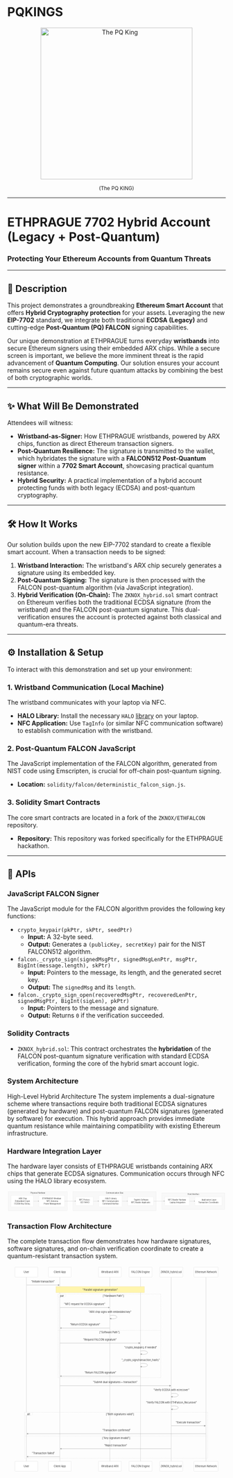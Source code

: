 # PQKINGS

<p align="center">
  <img src="https://github.com/user-attachments/assets/9604a015-7487-4bd8-bee2-5ac7fa395432" alt="The PQ King" width="350"/>
</p>
<p align="center">
  <small>(The PQ KING)</small>
</p>



-----

# ETHPRAGUE 7702 Hybrid Account (Legacy + Post-Quantum)

### Protecting Your Ethereum Accounts from Quantum Threats

-----

## 🚀 Description

This project demonstrates a groundbreaking **Ethereum Smart Account** that offers **Hybrid Cryptography protection** for your assets. Leveraging the new **EIP-7702** standard, we integrate both traditional **ECDSA (Legacy)** and cutting-edge **Post-Quantum (PQ) FALCON** signing capabilities.

Our unique demonstration at ETHPRAGUE turns everyday **wristbands** into secure Ethereum signers using their embedded ARX chips. While a secure screen is important, we believe the more imminent threat is the rapid advancement of **Quantum Computing**. Our solution ensures your account remains secure even against future quantum attacks by combining the best of both cryptographic worlds.

-----

## ✨ What Will Be Demonstrated

Attendees will witness:

  * **Wristband-as-Signer:** How ETHPRAGUE wristbands, powered by ARX chips, function as direct Ethereum transaction signers.
  * **Post-Quantum Resilience:** The signature is transmitted to the wallet, which hybridates the signature with a **FALCON512 Post-Quantum signer** within a **7702 Smart Account**, showcasing practical quantum resistance.
  * **Hybrid Security:** A practical implementation of a hybrid account protecting funds with both legacy (ECDSA) and post-quantum cryptography.

-----

## 🛠️ How It Works

Our solution builds upon the new EIP-7702 standard to create a flexible smart account. When a transaction needs to be signed:

1.  **Wristband Interaction:** The wristband's ARX chip securely generates a signature using its embedded key.
2.  **Post-Quantum Signing:** The signature is then processed with the FALCON post-quantum algorithm (via JavaScript integration).
3.  **Hybrid Verification (On-Chain):** The `ZKNOX_hybrid.sol` smart contract on Ethereum verifies both the traditional ECDSA signature (from the wristband) and the FALCON post-quantum signature. This dual-verification ensures the account is protected against both classical and quantum-era threats.

-----

## ⚙️ Installation & Setup

To interact with this demonstration and set up your environment:

### **1. Wristband Communication (Local Machine)**

The wristband communicates with your laptop via NFC.

  * **HALO Library:** Install the necessary `HALO` [library](https://github.com/arx-research/libhalo) on your laptop.
  * **NFC Application:** Use `TagInfo` (or similar NFC communication software) to establish communication with the wristband.

### **2. Post-Quantum FALCON JavaScript**

The JavaScript implementation of the FALCON algorithm, generated from NIST code using Emscripten, is crucial for off-chain post-quantum signing.

  * **Location:**  `solidity/falcon/deterministic_falcon_sign.js`.

### **3. Solidity Smart Contracts**

The core smart contracts are located in a fork of the `ZKNOX/ETHFALCON` repository.

  * **Repository:** This repository was forked specifically for the ETHPRAGUE hackathon.
 

-----

## 📖 APIs

### **JavaScript FALCON Signer**

The JavaScript module for the FALCON algorithm provides the following key functions:

  * `crypto_keypair(pkPtr, skPtr, seedPtr)`
      * **Input:** A 32-byte seed.
      * **Output:** Generates a `(publicKey, secretKey)` pair for the NIST FALCON512 algorithm.
  * `falcon._crypto_sign(signedMsgPtr, signedMsgLenPtr, msgPtr, BigInt(message.length), skPtr)`
      * **Input:** Pointers to the message, its length, and the generated secret key.
      * **Output:** The `signedMsg` and its `length`.
  * `falcon._crypto_sign_open(recoveredMsgPtr, recoveredLenPtr, signedMsgPtr, BigInt(sigLen), pkPtr)`
      * **Input:** Pointers to the message and signature.
      * **Output:** Returns `0` if the verification succeeded.

### **Solidity Contracts**

  * `ZKNOX_hybrid.sol`: This contract orchestrates the **hybridation** of the FALCON post-quantum signature verification with standard ECDSA verification, forming the core of the hybrid smart account logic.


### **System Architecture**

High-Level Hybrid Architecture
The system implements a dual-signature scheme where transactions require both traditional ECDSA signatures (generated by hardware) and post-quantum FALCON signatures (generated by software) for execution. This hybrid approach provides immediate quantum resistance while maintaining compatibility with existing Ethereum infrastructure.

### **Hardware Integration Layer**
The hardware layer consists of ETHPRAGUE wristbands containing ARX chips that generate ECDSA signatures. Communication occurs through NFC using the HALO library ecosystem.

<svg aria-roledescription="flowchart-v2" role="graphics-document document" viewBox="0 0 1941.7578125 188" style="max-width: 1941.7578125px;" class="flowchart" xmlns:xlink="http://www.w3.org/1999/xlink" xmlns="http://www.w3.org/2000/svg" width="100%" id="mermaid-r7q1ssgsa4"><style>#mermaid-r7q1ssgsa4{font-family:ui-sans-serif,-apple-system,system-ui,Segoe UI,Helvetica;font-size:16px;fill:#333;}@keyframes edge-animation-frame{from{stroke-dashoffset:0;}}@keyframes dash{to{stroke-dashoffset:0;}}#mermaid-r7q1ssgsa4 .edge-animation-slow{stroke-dasharray:9,5!important;stroke-dashoffset:900;animation:dash 50s linear infinite;stroke-linecap:round;}#mermaid-r7q1ssgsa4 .edge-animation-fast{stroke-dasharray:9,5!important;stroke-dashoffset:900;animation:dash 20s linear infinite;stroke-linecap:round;}#mermaid-r7q1ssgsa4 .error-icon{fill:#dddddd;}#mermaid-r7q1ssgsa4 .error-text{fill:#222222;stroke:#222222;}#mermaid-r7q1ssgsa4 .edge-thickness-normal{stroke-width:1px;}#mermaid-r7q1ssgsa4 .edge-thickness-thick{stroke-width:3.5px;}#mermaid-r7q1ssgsa4 .edge-pattern-solid{stroke-dasharray:0;}#mermaid-r7q1ssgsa4 .edge-thickness-invisible{stroke-width:0;fill:none;}#mermaid-r7q1ssgsa4 .edge-pattern-dashed{stroke-dasharray:3;}#mermaid-r7q1ssgsa4 .edge-pattern-dotted{stroke-dasharray:2;}#mermaid-r7q1ssgsa4 .marker{fill:#999;stroke:#999;}#mermaid-r7q1ssgsa4 .marker.cross{stroke:#999;}#mermaid-r7q1ssgsa4 svg{font-family:ui-sans-serif,-apple-system,system-ui,Segoe UI,Helvetica;font-size:16px;}#mermaid-r7q1ssgsa4 p{margin:0;}#mermaid-r7q1ssgsa4 .label{font-family:ui-sans-serif,-apple-system,system-ui,Segoe UI,Helvetica;color:#333;}#mermaid-r7q1ssgsa4 .cluster-label text{fill:#444;}#mermaid-r7q1ssgsa4 .cluster-label span{color:#444;}#mermaid-r7q1ssgsa4 .cluster-label span p{background-color:transparent;}#mermaid-r7q1ssgsa4 .label text,#mermaid-r7q1ssgsa4 span{fill:#333;color:#333;}#mermaid-r7q1ssgsa4 .node rect,#mermaid-r7q1ssgsa4 .node circle,#mermaid-r7q1ssgsa4 .node ellipse,#mermaid-r7q1ssgsa4 .node polygon,#mermaid-r7q1ssgsa4 .node path{fill:#ffffff;stroke:#dddddd;stroke-width:1px;}#mermaid-r7q1ssgsa4 .rough-node .label text,#mermaid-r7q1ssgsa4 .node .label text,#mermaid-r7q1ssgsa4 .image-shape .label,#mermaid-r7q1ssgsa4 .icon-shape .label{text-anchor:middle;}#mermaid-r7q1ssgsa4 .node .katex path{fill:#000;stroke:#000;stroke-width:1px;}#mermaid-r7q1ssgsa4 .rough-node .label,#mermaid-r7q1ssgsa4 .node .label,#mermaid-r7q1ssgsa4 .image-shape .label,#mermaid-r7q1ssgsa4 .icon-shape .label{text-align:center;}#mermaid-r7q1ssgsa4 .node.clickable{cursor:pointer;}#mermaid-r7q1ssgsa4 .root .anchor path{fill:#999!important;stroke-width:0;stroke:#999;}#mermaid-r7q1ssgsa4 .arrowheadPath{fill:#0b0b0b;}#mermaid-r7q1ssgsa4 .edgePath .path{stroke:#999;stroke-width:2.0px;}#mermaid-r7q1ssgsa4 .flowchart-link{stroke:#999;fill:none;}#mermaid-r7q1ssgsa4 .edgeLabel{background-color:#ffffff;text-align:center;}#mermaid-r7q1ssgsa4 .edgeLabel p{background-color:#ffffff;}#mermaid-r7q1ssgsa4 .edgeLabel rect{opacity:0.5;background-color:#ffffff;fill:#ffffff;}#mermaid-r7q1ssgsa4 .labelBkg{background-color:rgba(255, 255, 255, 0.5);}#mermaid-r7q1ssgsa4 .cluster rect{fill:#f8f8f8;stroke:#dddddd;stroke-width:1px;}#mermaid-r7q1ssgsa4 .cluster text{fill:#444;}#mermaid-r7q1ssgsa4 .cluster span{color:#444;}#mermaid-r7q1ssgsa4 div.mermaidTooltip{position:absolute;text-align:center;max-width:200px;padding:2px;font-family:ui-sans-serif,-apple-system,system-ui,Segoe UI,Helvetica;font-size:12px;background:#dddddd;border:1px solid hsl(0, 0%, 76.6666666667%);border-radius:2px;pointer-events:none;z-index:100;}#mermaid-r7q1ssgsa4 .flowchartTitleText{text-anchor:middle;font-size:18px;fill:#333;}#mermaid-r7q1ssgsa4 rect.text{fill:none;stroke-width:0;}#mermaid-r7q1ssgsa4 .icon-shape,#mermaid-r7q1ssgsa4 .image-shape{background-color:#ffffff;text-align:center;}#mermaid-r7q1ssgsa4 .icon-shape p,#mermaid-r7q1ssgsa4 .image-shape p{background-color:#ffffff;padding:2px;}#mermaid-r7q1ssgsa4 .icon-shape rect,#mermaid-r7q1ssgsa4 .image-shape rect{opacity:0.5;background-color:#ffffff;fill:#ffffff;}#mermaid-r7q1ssgsa4 :root{--mermaid-font-family:"trebuchet ms",verdana,arial,sans-serif;}</style><g><marker orient="auto" markerHeight="8" markerWidth="8" markerUnits="userSpaceOnUse" refY="5" refX="5" viewBox="0 0 10 10" class="marker flowchart-v2" id="mermaid-r7q1ssgsa4_flowchart-v2-pointEnd"><path style="stroke-width: 1; stroke-dasharray: 1, 0;" class="arrowMarkerPath" d="M 0 0 L 10 5 L 0 10 z"></path></marker><marker orient="auto" markerHeight="8" markerWidth="8" markerUnits="userSpaceOnUse" refY="5" refX="4.5" viewBox="0 0 10 10" class="marker flowchart-v2" id="mermaid-r7q1ssgsa4_flowchart-v2-pointStart"><path style="stroke-width: 1; stroke-dasharray: 1, 0;" class="arrowMarkerPath" d="M 0 5 L 10 10 L 10 0 z"></path></marker><marker orient="auto" markerHeight="11" markerWidth="11" markerUnits="userSpaceOnUse" refY="5" refX="11" viewBox="0 0 10 10" class="marker flowchart-v2" id="mermaid-r7q1ssgsa4_flowchart-v2-circleEnd"><circle style="stroke-width: 1; stroke-dasharray: 1, 0;" class="arrowMarkerPath" r="5" cy="5" cx="5"></circle></marker><marker orient="auto" markerHeight="11" markerWidth="11" markerUnits="userSpaceOnUse" refY="5" refX="-1" viewBox="0 0 10 10" class="marker flowchart-v2" id="mermaid-r7q1ssgsa4_flowchart-v2-circleStart"><circle style="stroke-width: 1; stroke-dasharray: 1, 0;" class="arrowMarkerPath" r="5" cy="5" cx="5"></circle></marker><marker orient="auto" markerHeight="11" markerWidth="11" markerUnits="userSpaceOnUse" refY="5.2" refX="12" viewBox="0 0 11 11" class="marker cross flowchart-v2" id="mermaid-r7q1ssgsa4_flowchart-v2-crossEnd"><path style="stroke-width: 2; stroke-dasharray: 1, 0;" class="arrowMarkerPath" d="M 1,1 l 9,9 M 10,1 l -9,9"></path></marker><marker orient="auto" markerHeight="11" markerWidth="11" markerUnits="userSpaceOnUse" refY="5.2" refX="-1" viewBox="0 0 11 11" class="marker cross flowchart-v2" id="mermaid-r7q1ssgsa4_flowchart-v2-crossStart"><path style="stroke-width: 2; stroke-dasharray: 1, 0;" class="arrowMarkerPath" d="M 1,1 l 9,9 M 10,1 l -9,9"></path></marker><g class="root"><g class="clusters"><g data-look="classic" id="subGraph2" class="cluster"><rect height="148" width="559.046875" y="20" x="1374.7109375" style=""></rect><g transform="translate(1603.07421875, 20)" class="cluster-label"><foreignObject height="24" width="102.3203125"><div style="display: table-cell; white-space: nowrap; line-height: 1.5; max-width: 200px; text-align: center;" xmlns="http://www.w3.org/1999/xhtml"><span class="nodeLabel"><p>Host Interface</p></span></div></foreignObject></g></g><g data-look="classic" id="subGraph1" class="cluster"><rect height="172" width="741.0546875" y="8" x="583.65625" style=""></rect><g transform="translate(876.55078125, 8)" class="cluster-label"><foreignObject height="24" width="155.265625"><div style="display: table-cell; white-space: nowrap; line-height: 1.5; max-width: 200px; text-align: center;" xmlns="http://www.w3.org/1999/xhtml"><span class="nodeLabel"><p>Communication Stack</p></span></div></foreignObject></g></g><g data-look="classic" id="subGraph0" class="cluster"><rect height="172" width="525.65625" y="8" x="8" style=""></rect><g transform="translate(205.40234375, 8)" class="cluster-label"><foreignObject height="24" width="130.8515625"><div style="display: table-cell; white-space: nowrap; line-height: 1.5; max-width: 200px; text-align: center;" xmlns="http://www.w3.org/1999/xhtml"><span class="nodeLabel"><p>Physical Hardware</p></span></div></foreignObject></g></g></g><g class="edgePaths"><path marker-end="url(#mermaid-r7q1ssgsa4_flowchart-v2-pointEnd)" style="" class="edge-thickness-normal edge-pattern-solid edge-thickness-normal edge-pattern-solid flowchart-link" id="L_ARX_CHIP_WRISTBAND_0" d="M231.344,94L235.51,94C239.677,94,248.01,94,255.677,94C263.344,94,270.344,94,273.844,94L277.344,94"></path><path marker-end="url(#mermaid-r7q1ssgsa4_flowchart-v2-pointEnd)" style="" class="edge-thickness-normal edge-pattern-solid edge-thickness-normal edge-pattern-solid flowchart-link" id="L_WRISTBAND_NFC_PROTO_0" d="M508.656,94L512.823,94C516.99,94,525.323,94,533.656,94C541.99,94,550.323,94,558.656,94C566.99,94,575.323,94,582.99,94C590.656,94,597.656,94,601.156,94L604.656,94"></path><path marker-end="url(#mermaid-r7q1ssgsa4_flowchart-v2-pointEnd)" style="" class="edge-thickness-normal edge-pattern-solid edge-thickness-normal edge-pattern-solid flowchart-link" id="L_NFC_PROTO_HALO_LIB_0" d="M763.492,94L767.659,94C771.826,94,780.159,94,787.826,94C795.492,94,802.492,94,805.992,94L809.492,94"></path><path marker-end="url(#mermaid-r7q1ssgsa4_flowchart-v2-pointEnd)" style="" class="edge-thickness-normal edge-pattern-solid edge-thickness-normal edge-pattern-solid flowchart-link" id="L_HALO_LIB_TAGINFO_0" d="M1020.008,94L1024.174,94C1028.341,94,1036.674,94,1044.341,94C1052.008,94,1059.008,94,1062.508,94L1066.008,94"></path><path marker-end="url(#mermaid-r7q1ssgsa4_flowchart-v2-pointEnd)" style="" class="edge-thickness-normal edge-pattern-solid edge-thickness-normal edge-pattern-solid flowchart-link" id="L_TAGINFO_NFC_READER_0" d="M1299.711,94L1303.878,94C1308.044,94,1316.378,94,1324.711,94C1333.044,94,1341.378,94,1349.711,94C1358.044,94,1366.378,94,1374.044,94C1381.711,94,1388.711,94,1392.211,94L1395.711,94"></path><path marker-end="url(#mermaid-r7q1ssgsa4_flowchart-v2-pointEnd)" style="" class="edge-thickness-normal edge-pattern-solid edge-thickness-normal edge-pattern-solid flowchart-link" id="L_NFC_READER_APP_LAYER_0" d="M1618.211,94L1622.378,94C1626.544,94,1634.878,94,1642.544,94C1650.211,94,1657.211,94,1660.711,94L1664.211,94"></path></g><g class="edgeLabels"><g class="edgeLabel"><g transform="translate(0, 0)" class="label"><foreignObject height="0" width="0"><div style="display: table-cell; white-space: nowrap; line-height: 1.5; max-width: 200px; text-align: center;" class="labelBkg" xmlns="http://www.w3.org/1999/xhtml"><span class="edgeLabel"></span></div></foreignObject></g></g><g class="edgeLabel"><g transform="translate(0, 0)" class="label"><foreignObject height="0" width="0"><div style="display: table-cell; white-space: nowrap; line-height: 1.5; max-width: 200px; text-align: center;" class="labelBkg" xmlns="http://www.w3.org/1999/xhtml"><span class="edgeLabel"></span></div></foreignObject></g></g><g class="edgeLabel"><g transform="translate(0, 0)" class="label"><foreignObject height="0" width="0"><div style="display: table-cell; white-space: nowrap; line-height: 1.5; max-width: 200px; text-align: center;" class="labelBkg" xmlns="http://www.w3.org/1999/xhtml"><span class="edgeLabel"></span></div></foreignObject></g></g><g class="edgeLabel"><g transform="translate(0, 0)" class="label"><foreignObject height="0" width="0"><div style="display: table-cell; white-space: nowrap; line-height: 1.5; max-width: 200px; text-align: center;" class="labelBkg" xmlns="http://www.w3.org/1999/xhtml"><span class="edgeLabel"></span></div></foreignObject></g></g><g class="edgeLabel"><g transform="translate(0, 0)" class="label"><foreignObject height="0" width="0"><div style="display: table-cell; white-space: nowrap; line-height: 1.5; max-width: 200px; text-align: center;" class="labelBkg" xmlns="http://www.w3.org/1999/xhtml"><span class="edgeLabel"></span></div></foreignObject></g></g><g class="edgeLabel"><g transform="translate(0, 0)" class="label"><foreignObject height="0" width="0"><div style="display: table-cell; white-space: nowrap; line-height: 1.5; max-width: 200px; text-align: center;" class="labelBkg" xmlns="http://www.w3.org/1999/xhtml"><span class="edgeLabel"></span></div></foreignObject></g></g></g><g class="nodes"><g transform="translate(132.171875, 94)" id="flowchart-ARX_CHIP-0" class="node default"><rect height="102" width="198.34375" y="-51" x="-99.171875" style="" class="basic label-container"></rect><g transform="translate(-69.171875, -36)" style="" class="label"><rect></rect><foreignObject height="72" width="138.34375"><div style="display: table-cell; white-space: nowrap; line-height: 1.5; max-width: 200px; text-align: center;" xmlns="http://www.w3.org/1999/xhtml"><span class="nodeLabel"><p>ARX Chip<br>Embedded Crypto<br>ECDSA Key Storage</p></span></div></foreignObject></g></g><g transform="translate(395, 94)" id="flowchart-WRISTBAND-1" class="node default"><rect height="102" width="227.3125" y="-51" x="-113.65625" style="" class="basic label-container"></rect><g transform="translate(-83.65625, -36)" style="" class="label"><rect></rect><foreignObject height="72" width="167.3125"><div style="display: table-cell; white-space: nowrap; line-height: 1.5; max-width: 200px; text-align: center;" xmlns="http://www.w3.org/1999/xhtml"><span class="nodeLabel"><p>ETHPRAGUE Wristband<br>NFC Antenna<br>Power Management</p></span></div></foreignObject></g></g><g transform="translate(686.07421875, 94)" id="flowchart-NFC_PROTO-2" class="node default"><rect height="78" width="154.8359375" y="-39" x="-77.41796875" style="" class="basic label-container"></rect><g transform="translate(-47.41796875, -24)" style="" class="label"><rect></rect><foreignObject height="48" width="94.8359375"><div style="display: table-cell; white-space: nowrap; line-height: 1.5; max-width: 200px; text-align: center;" xmlns="http://www.w3.org/1999/xhtml"><span class="nodeLabel"><p>NFC Protocol<br>ISO 14443</p></span></div></foreignObject></g></g><g transform="translate(916.75, 94)" id="flowchart-HALO_LIB-3" class="node default"><rect height="102" width="206.515625" y="-51" x="-103.2578125" style="" class="basic label-container"></rect><g transform="translate(-73.2578125, -36)" style="" class="label"><rect></rect><foreignObject height="72" width="146.515625"><div style="display: table-cell; white-space: nowrap; line-height: 1.5; max-width: 200px; text-align: center;" xmlns="http://www.w3.org/1999/xhtml"><span class="nodeLabel"><p>HALO Library<br>NFC Communication<br>Command Interface</p></span></div></foreignObject></g></g><g transform="translate(1184.859375, 94)" id="flowchart-TAGINFO-4" class="node default"><rect height="78" width="229.703125" y="-39" x="-114.8515625" style="" class="basic label-container"></rect><g transform="translate(-84.8515625, -24)" style="" class="label"><rect></rect><foreignObject height="48" width="169.703125"><div style="display: table-cell; white-space: nowrap; line-height: 1.5; max-width: 200px; text-align: center;" xmlns="http://www.w3.org/1999/xhtml"><span class="nodeLabel"><p>TagInfo Software<br>NFC Reader Application</p></span></div></foreignObject></g></g><g transform="translate(1508.9609375, 94)" id="flowchart-NFC_READER-5" class="node default"><rect height="78" width="218.5" y="-39" x="-109.25" style="" class="basic label-container"></rect><g transform="translate(-79.25, -24)" style="" class="label"><rect></rect><foreignObject height="48" width="158.5"><div style="display: table-cell; white-space: nowrap; line-height: 1.5; max-width: 200px; text-align: center;" xmlns="http://www.w3.org/1999/xhtml"><span class="nodeLabel"><p>NFC Reader Hardware<br>Laptop Integration</p></span></div></foreignObject></g></g><g transform="translate(1788.484375, 94)" id="flowchart-APP_LAYER-6" class="node default"><rect height="78" width="240.546875" y="-39" x="-120.2734375" style="" class="basic label-container"></rect><g transform="translate(-90.2734375, -24)" style="" class="label"><rect></rect><foreignObject height="48" width="180.546875"><div style="display: table-cell; white-space: nowrap; line-height: 1.5; max-width: 200px; text-align: center;" xmlns="http://www.w3.org/1999/xhtml"><span class="nodeLabel"><p>Application Layer<br>Transaction Coordination</p></span></div></foreignObject></g></g></g></g></g></svg>

### **Transaction Flow Architecture**
The complete transaction flow demonstrates how hardware signatures, software signatures, and on-chain verification coordinate to create a quantum-resistant transaction system.

<svg aria-roledescription="sequence" role="graphics-document document" viewBox="-50 -10 1426.5 1354" style="max-width: 1426.5px;" xmlns:xlink="http://www.w3.org/1999/xlink" xmlns="http://www.w3.org/2000/svg" width="100%" id="mermaid-j4be5cowc2l"><g><rect class="actor actor-bottom" ry="3" rx="3" name="ETH" height="65" width="158" stroke="#666" fill="#eaeaea" y="1268" x="1168.5"></rect><text style="text-anchor: middle; font-size: 16px; font-weight: 400;" class="actor actor-box" alignment-baseline="central" dominant-baseline="central" y="1300.5" x="1247.5"><tspan dy="0" x="1247.5">Ethereum Network</tspan></text></g><g><rect class="actor actor-bottom" ry="3" rx="3" name="CONTRACT" height="65" width="151" stroke="#666" fill="#eaeaea" y="1268" x="945"></rect><text style="text-anchor: middle; font-size: 16px; font-weight: 400;" class="actor actor-box" alignment-baseline="central" dominant-baseline="central" y="1300.5" x="1020.5"><tspan dy="0" x="1020.5">ZKNOX_hybrid.sol</tspan></text></g><g><rect class="actor actor-bottom" ry="3" rx="3" name="FALCON" height="65" width="150" stroke="#666" fill="#eaeaea" y="1268" x="745"></rect><text style="text-anchor: middle; font-size: 16px; font-weight: 400;" class="actor actor-box" alignment-baseline="central" dominant-baseline="central" y="1300.5" x="820"><tspan dy="0" x="820">FALCON Engine</tspan></text></g><g><rect class="actor actor-bottom" ry="3" rx="3" name="WB" height="65" width="150" stroke="#666" fill="#eaeaea" y="1268" x="545"></rect><text style="text-anchor: middle; font-size: 16px; font-weight: 400;" class="actor actor-box" alignment-baseline="central" dominant-baseline="central" y="1300.5" x="620"><tspan dy="0" x="620">Wristband ARX</tspan></text></g><g><rect class="actor actor-bottom" ry="3" rx="3" name="APP" height="65" width="150" stroke="#666" fill="#eaeaea" y="1268" x="218"></rect><text style="text-anchor: middle; font-size: 16px; font-weight: 400;" class="actor actor-box" alignment-baseline="central" dominant-baseline="central" y="1300.5" x="293"><tspan dy="0" x="293">Client App</tspan></text></g><g><rect class="actor actor-bottom" ry="3" rx="3" name="U" height="65" width="150" stroke="#666" fill="#eaeaea" y="1268" x="0"></rect><text style="text-anchor: middle; font-size: 16px; font-weight: 400;" class="actor actor-box" alignment-baseline="central" dominant-baseline="central" y="1300.5" x="75"><tspan dy="0" x="75">User</tspan></text></g><g><line name="ETH" stroke="#999" stroke-width="0.5px" class="actor-line 200" y2="1268" x2="1247.5" y1="65" x1="1247.5" id="actor11"></line><g id="root-11"><rect class="actor actor-top" ry="3" rx="3" name="ETH" height="65" width="158" stroke="#666" fill="#eaeaea" y="0" x="1168.5"></rect><text style="text-anchor: middle; font-size: 16px; font-weight: 400;" class="actor actor-box" alignment-baseline="central" dominant-baseline="central" y="32.5" x="1247.5"><tspan dy="0" x="1247.5">Ethereum Network</tspan></text></g></g><g><line name="CONTRACT" stroke="#999" stroke-width="0.5px" class="actor-line 200" y2="1268" x2="1020.5" y1="65" x1="1020.5" id="actor10"></line><g id="root-10"><rect class="actor actor-top" ry="3" rx="3" name="CONTRACT" height="65" width="151" stroke="#666" fill="#eaeaea" y="0" x="945"></rect><text style="text-anchor: middle; font-size: 16px; font-weight: 400;" class="actor actor-box" alignment-baseline="central" dominant-baseline="central" y="32.5" x="1020.5"><tspan dy="0" x="1020.5">ZKNOX_hybrid.sol</tspan></text></g></g><g><line name="FALCON" stroke="#999" stroke-width="0.5px" class="actor-line 200" y2="1268" x2="820" y1="65" x1="820" id="actor9"></line><g id="root-9"><rect class="actor actor-top" ry="3" rx="3" name="FALCON" height="65" width="150" stroke="#666" fill="#eaeaea" y="0" x="745"></rect><text style="text-anchor: middle; font-size: 16px; font-weight: 400;" class="actor actor-box" alignment-baseline="central" dominant-baseline="central" y="32.5" x="820"><tspan dy="0" x="820">FALCON Engine</tspan></text></g></g><g><line name="WB" stroke="#999" stroke-width="0.5px" class="actor-line 200" y2="1268" x2="620" y1="65" x1="620" id="actor8"></line><g id="root-8"><rect class="actor actor-top" ry="3" rx="3" name="WB" height="65" width="150" stroke="#666" fill="#eaeaea" y="0" x="545"></rect><text style="text-anchor: middle; font-size: 16px; font-weight: 400;" class="actor actor-box" alignment-baseline="central" dominant-baseline="central" y="32.5" x="620"><tspan dy="0" x="620">Wristband ARX</tspan></text></g></g><g><line name="APP" stroke="#999" stroke-width="0.5px" class="actor-line 200" y2="1268" x2="293" y1="65" x1="293" id="actor7"></line><g id="root-7"><rect class="actor actor-top" ry="3" rx="3" name="APP" height="65" width="150" stroke="#666" fill="#eaeaea" y="0" x="218"></rect><text style="text-anchor: middle; font-size: 16px; font-weight: 400;" class="actor actor-box" alignment-baseline="central" dominant-baseline="central" y="32.5" x="293"><tspan dy="0" x="293">Client App</tspan></text></g></g><g><line name="U" stroke="#999" stroke-width="0.5px" class="actor-line 200" y2="1268" x2="75" y1="65" x1="75" id="actor6"></line><g id="root-6"><rect class="actor actor-top" ry="3" rx="3" name="U" height="65" width="150" stroke="#666" fill="#eaeaea" y="0" x="0"></rect><text style="text-anchor: middle; font-size: 16px; font-weight: 400;" class="actor actor-box" alignment-baseline="central" dominant-baseline="central" y="32.5" x="75"><tspan dy="0" x="75">User</tspan></text></g></g><style>#mermaid-j4be5cowc2l{font-family:ui-sans-serif,-apple-system,system-ui,Segoe UI,Helvetica;font-size:16px;fill:#333;}@keyframes edge-animation-frame{from{stroke-dashoffset:0;}}@keyframes dash{to{stroke-dashoffset:0;}}#mermaid-j4be5cowc2l .edge-animation-slow{stroke-dasharray:9,5!important;stroke-dashoffset:900;animation:dash 50s linear infinite;stroke-linecap:round;}#mermaid-j4be5cowc2l .edge-animation-fast{stroke-dasharray:9,5!important;stroke-dashoffset:900;animation:dash 20s linear infinite;stroke-linecap:round;}#mermaid-j4be5cowc2l .error-icon{fill:#dddddd;}#mermaid-j4be5cowc2l .error-text{fill:#222222;stroke:#222222;}#mermaid-j4be5cowc2l .edge-thickness-normal{stroke-width:1px;}#mermaid-j4be5cowc2l .edge-thickness-thick{stroke-width:3.5px;}#mermaid-j4be5cowc2l .edge-pattern-solid{stroke-dasharray:0;}#mermaid-j4be5cowc2l .edge-thickness-invisible{stroke-width:0;fill:none;}#mermaid-j4be5cowc2l .edge-pattern-dashed{stroke-dasharray:3;}#mermaid-j4be5cowc2l .edge-pattern-dotted{stroke-dasharray:2;}#mermaid-j4be5cowc2l .marker{fill:#999;stroke:#999;}#mermaid-j4be5cowc2l .marker.cross{stroke:#999;}#mermaid-j4be5cowc2l svg{font-family:ui-sans-serif,-apple-system,system-ui,Segoe UI,Helvetica;font-size:16px;}#mermaid-j4be5cowc2l p{margin:0;}#mermaid-j4be5cowc2l .actor{stroke:#cccccc;fill:#ffffff;}#mermaid-j4be5cowc2l text.actor&gt;tspan{fill:#333;stroke:none;}#mermaid-j4be5cowc2l .actor-line{stroke:#cccccc;}#mermaid-j4be5cowc2l .messageLine0{stroke-width:1.5;stroke-dasharray:none;stroke:#999999;}#mermaid-j4be5cowc2l .messageLine1{stroke-width:1.5;stroke-dasharray:2,2;stroke:#999999;}#mermaid-j4be5cowc2l #arrowhead path{fill:#999999;stroke:#999999;}#mermaid-j4be5cowc2l .sequenceNumber{fill:#666666;}#mermaid-j4be5cowc2l #sequencenumber{fill:#999999;}#mermaid-j4be5cowc2l #crosshead path{fill:#999999;stroke:#999999;}#mermaid-j4be5cowc2l .messageText{fill:#333333;stroke:none;}#mermaid-j4be5cowc2l .labelBox{stroke:#dddddd;fill:#ffffff;}#mermaid-j4be5cowc2l .labelText,#mermaid-j4be5cowc2l .labelText&gt;tspan{fill:#333;stroke:none;}#mermaid-j4be5cowc2l .loopText,#mermaid-j4be5cowc2l .loopText&gt;tspan{fill:#333;stroke:none;}#mermaid-j4be5cowc2l .loopLine{stroke-width:2px;stroke-dasharray:2,2;stroke:#dddddd;fill:#dddddd;}#mermaid-j4be5cowc2l .note{stroke:#e6d280;fill:#fff5ad;}#mermaid-j4be5cowc2l .noteText,#mermaid-j4be5cowc2l .noteText&gt;tspan{fill:#333;stroke:none;}#mermaid-j4be5cowc2l .activation0{fill:hsl(-120, 0%, 91.7647058824%);stroke:hsl(-120, 0%, 81.7647058824%);}#mermaid-j4be5cowc2l .activation1{fill:hsl(-120, 0%, 91.7647058824%);stroke:hsl(-120, 0%, 81.7647058824%);}#mermaid-j4be5cowc2l .activation2{fill:hsl(-120, 0%, 91.7647058824%);stroke:hsl(-120, 0%, 81.7647058824%);}#mermaid-j4be5cowc2l .actorPopupMenu{position:absolute;}#mermaid-j4be5cowc2l .actorPopupMenuPanel{position:absolute;fill:#ffffff;box-shadow:0px 8px 16px 0px rgba(0,0,0,0.2);filter:drop-shadow(3px 5px 2px rgb(0 0 0 / 0.4));}#mermaid-j4be5cowc2l .actor-man line{stroke:#cccccc;fill:#ffffff;}#mermaid-j4be5cowc2l .actor-man circle,#mermaid-j4be5cowc2l line{stroke:#cccccc;fill:#ffffff;stroke-width:2px;}#mermaid-j4be5cowc2l :root{--mermaid-font-family:"trebuchet ms",verdana,arial,sans-serif;}</style><g></g><defs><symbol height="24" width="24" id="computer"><path d="M2 2v13h20v-13h-20zm18 11h-16v-9h16v9zm-10.228 6l.466-1h3.524l.467 1h-4.457zm14.228 3h-24l2-6h2.104l-1.33 4h18.45l-1.297-4h2.073l2 6zm-5-10h-14v-7h14v7z" transform="scale(.5)"></path></symbol></defs><defs><symbol clip-rule="evenodd" fill-rule="evenodd" id="database"><path d="M12.258.001l.256.004.255.005.253.008.251.01.249.012.247.015.246.016.242.019.241.02.239.023.236.024.233.027.231.028.229.031.225.032.223.034.22.036.217.038.214.04.211.041.208.043.205.045.201.046.198.048.194.05.191.051.187.053.183.054.18.056.175.057.172.059.168.06.163.061.16.063.155.064.15.066.074.033.073.033.071.034.07.034.069.035.068.035.067.035.066.035.064.036.064.036.062.036.06.036.06.037.058.037.058.037.055.038.055.038.053.038.052.038.051.039.05.039.048.039.047.039.045.04.044.04.043.04.041.04.04.041.039.041.037.041.036.041.034.041.033.042.032.042.03.042.029.042.027.042.026.043.024.043.023.043.021.043.02.043.018.044.017.043.015.044.013.044.012.044.011.045.009.044.007.045.006.045.004.045.002.045.001.045v17l-.001.045-.002.045-.004.045-.006.045-.007.045-.009.044-.011.045-.012.044-.013.044-.015.044-.017.043-.018.044-.02.043-.021.043-.023.043-.024.043-.026.043-.027.042-.029.042-.03.042-.032.042-.033.042-.034.041-.036.041-.037.041-.039.041-.04.041-.041.04-.043.04-.044.04-.045.04-.047.039-.048.039-.05.039-.051.039-.052.038-.053.038-.055.038-.055.038-.058.037-.058.037-.06.037-.06.036-.062.036-.064.036-.064.036-.066.035-.067.035-.068.035-.069.035-.07.034-.071.034-.073.033-.074.033-.15.066-.155.064-.16.063-.163.061-.168.06-.172.059-.175.057-.18.056-.183.054-.187.053-.191.051-.194.05-.198.048-.201.046-.205.045-.208.043-.211.041-.214.04-.217.038-.22.036-.223.034-.225.032-.229.031-.231.028-.233.027-.236.024-.239.023-.241.02-.242.019-.246.016-.247.015-.249.012-.251.01-.253.008-.255.005-.256.004-.258.001-.258-.001-.256-.004-.255-.005-.253-.008-.251-.01-.249-.012-.247-.015-.245-.016-.243-.019-.241-.02-.238-.023-.236-.024-.234-.027-.231-.028-.228-.031-.226-.032-.223-.034-.22-.036-.217-.038-.214-.04-.211-.041-.208-.043-.204-.045-.201-.046-.198-.048-.195-.05-.19-.051-.187-.053-.184-.054-.179-.056-.176-.057-.172-.059-.167-.06-.164-.061-.159-.063-.155-.064-.151-.066-.074-.033-.072-.033-.072-.034-.07-.034-.069-.035-.068-.035-.067-.035-.066-.035-.064-.036-.063-.036-.062-.036-.061-.036-.06-.037-.058-.037-.057-.037-.056-.038-.055-.038-.053-.038-.052-.038-.051-.039-.049-.039-.049-.039-.046-.039-.046-.04-.044-.04-.043-.04-.041-.04-.04-.041-.039-.041-.037-.041-.036-.041-.034-.041-.033-.042-.032-.042-.03-.042-.029-.042-.027-.042-.026-.043-.024-.043-.023-.043-.021-.043-.02-.043-.018-.044-.017-.043-.015-.044-.013-.044-.012-.044-.011-.045-.009-.044-.007-.045-.006-.045-.004-.045-.002-.045-.001-.045v-17l.001-.045.002-.045.004-.045.006-.045.007-.045.009-.044.011-.045.012-.044.013-.044.015-.044.017-.043.018-.044.02-.043.021-.043.023-.043.024-.043.026-.043.027-.042.029-.042.03-.042.032-.042.033-.042.034-.041.036-.041.037-.041.039-.041.04-.041.041-.04.043-.04.044-.04.046-.04.046-.039.049-.039.049-.039.051-.039.052-.038.053-.038.055-.038.056-.038.057-.037.058-.037.06-.037.061-.036.062-.036.063-.036.064-.036.066-.035.067-.035.068-.035.069-.035.07-.034.072-.034.072-.033.074-.033.151-.066.155-.064.159-.063.164-.061.167-.06.172-.059.176-.057.179-.056.184-.054.187-.053.19-.051.195-.05.198-.048.201-.046.204-.045.208-.043.211-.041.214-.04.217-.038.22-.036.223-.034.226-.032.228-.031.231-.028.234-.027.236-.024.238-.023.241-.02.243-.019.245-.016.247-.015.249-.012.251-.01.253-.008.255-.005.256-.004.258-.001.258.001zm-9.258 20.499v.01l.001.021.003.021.004.022.005.021.006.022.007.022.009.023.01.022.011.023.012.023.013.023.015.023.016.024.017.023.018.024.019.024.021.024.022.025.023.024.024.025.052.049.056.05.061.051.066.051.07.051.075.051.079.052.084.052.088.052.092.052.097.052.102.051.105.052.11.052.114.051.119.051.123.051.127.05.131.05.135.05.139.048.144.049.147.047.152.047.155.047.16.045.163.045.167.043.171.043.176.041.178.041.183.039.187.039.19.037.194.035.197.035.202.033.204.031.209.03.212.029.216.027.219.025.222.024.226.021.23.02.233.018.236.016.24.015.243.012.246.01.249.008.253.005.256.004.259.001.26-.001.257-.004.254-.005.25-.008.247-.011.244-.012.241-.014.237-.016.233-.018.231-.021.226-.021.224-.024.22-.026.216-.027.212-.028.21-.031.205-.031.202-.034.198-.034.194-.036.191-.037.187-.039.183-.04.179-.04.175-.042.172-.043.168-.044.163-.045.16-.046.155-.046.152-.047.148-.048.143-.049.139-.049.136-.05.131-.05.126-.05.123-.051.118-.052.114-.051.11-.052.106-.052.101-.052.096-.052.092-.052.088-.053.083-.051.079-.052.074-.052.07-.051.065-.051.06-.051.056-.05.051-.05.023-.024.023-.025.021-.024.02-.024.019-.024.018-.024.017-.024.015-.023.014-.024.013-.023.012-.023.01-.023.01-.022.008-.022.006-.022.006-.022.004-.022.004-.021.001-.021.001-.021v-4.127l-.077.055-.08.053-.083.054-.085.053-.087.052-.09.052-.093.051-.095.05-.097.05-.1.049-.102.049-.105.048-.106.047-.109.047-.111.046-.114.045-.115.045-.118.044-.12.043-.122.042-.124.042-.126.041-.128.04-.13.04-.132.038-.134.038-.135.037-.138.037-.139.035-.142.035-.143.034-.144.033-.147.032-.148.031-.15.03-.151.03-.153.029-.154.027-.156.027-.158.026-.159.025-.161.024-.162.023-.163.022-.165.021-.166.02-.167.019-.169.018-.169.017-.171.016-.173.015-.173.014-.175.013-.175.012-.177.011-.178.01-.179.008-.179.008-.181.006-.182.005-.182.004-.184.003-.184.002h-.37l-.184-.002-.184-.003-.182-.004-.182-.005-.181-.006-.179-.008-.179-.008-.178-.01-.176-.011-.176-.012-.175-.013-.173-.014-.172-.015-.171-.016-.17-.017-.169-.018-.167-.019-.166-.02-.165-.021-.163-.022-.162-.023-.161-.024-.159-.025-.157-.026-.156-.027-.155-.027-.153-.029-.151-.03-.15-.03-.148-.031-.146-.032-.145-.033-.143-.034-.141-.035-.14-.035-.137-.037-.136-.037-.134-.038-.132-.038-.13-.04-.128-.04-.126-.041-.124-.042-.122-.042-.12-.044-.117-.043-.116-.045-.113-.045-.112-.046-.109-.047-.106-.047-.105-.048-.102-.049-.1-.049-.097-.05-.095-.05-.093-.052-.09-.051-.087-.052-.085-.053-.083-.054-.08-.054-.077-.054v4.127zm0-5.654v.011l.001.021.003.021.004.021.005.022.006.022.007.022.009.022.01.022.011.023.012.023.013.023.015.024.016.023.017.024.018.024.019.024.021.024.022.024.023.025.024.024.052.05.056.05.061.05.066.051.07.051.075.052.079.051.084.052.088.052.092.052.097.052.102.052.105.052.11.051.114.051.119.052.123.05.127.051.131.05.135.049.139.049.144.048.147.048.152.047.155.046.16.045.163.045.167.044.171.042.176.042.178.04.183.04.187.038.19.037.194.036.197.034.202.033.204.032.209.03.212.028.216.027.219.025.222.024.226.022.23.02.233.018.236.016.24.014.243.012.246.01.249.008.253.006.256.003.259.001.26-.001.257-.003.254-.006.25-.008.247-.01.244-.012.241-.015.237-.016.233-.018.231-.02.226-.022.224-.024.22-.025.216-.027.212-.029.21-.03.205-.032.202-.033.198-.035.194-.036.191-.037.187-.039.183-.039.179-.041.175-.042.172-.043.168-.044.163-.045.16-.045.155-.047.152-.047.148-.048.143-.048.139-.05.136-.049.131-.05.126-.051.123-.051.118-.051.114-.052.11-.052.106-.052.101-.052.096-.052.092-.052.088-.052.083-.052.079-.052.074-.051.07-.052.065-.051.06-.05.056-.051.051-.049.023-.025.023-.024.021-.025.02-.024.019-.024.018-.024.017-.024.015-.023.014-.023.013-.024.012-.022.01-.023.01-.023.008-.022.006-.022.006-.022.004-.021.004-.022.001-.021.001-.021v-4.139l-.077.054-.08.054-.083.054-.085.052-.087.053-.09.051-.093.051-.095.051-.097.05-.1.049-.102.049-.105.048-.106.047-.109.047-.111.046-.114.045-.115.044-.118.044-.12.044-.122.042-.124.042-.126.041-.128.04-.13.039-.132.039-.134.038-.135.037-.138.036-.139.036-.142.035-.143.033-.144.033-.147.033-.148.031-.15.03-.151.03-.153.028-.154.028-.156.027-.158.026-.159.025-.161.024-.162.023-.163.022-.165.021-.166.02-.167.019-.169.018-.169.017-.171.016-.173.015-.173.014-.175.013-.175.012-.177.011-.178.009-.179.009-.179.007-.181.007-.182.005-.182.004-.184.003-.184.002h-.37l-.184-.002-.184-.003-.182-.004-.182-.005-.181-.007-.179-.007-.179-.009-.178-.009-.176-.011-.176-.012-.175-.013-.173-.014-.172-.015-.171-.016-.17-.017-.169-.018-.167-.019-.166-.02-.165-.021-.163-.022-.162-.023-.161-.024-.159-.025-.157-.026-.156-.027-.155-.028-.153-.028-.151-.03-.15-.03-.148-.031-.146-.033-.145-.033-.143-.033-.141-.035-.14-.036-.137-.036-.136-.037-.134-.038-.132-.039-.13-.039-.128-.04-.126-.041-.124-.042-.122-.043-.12-.043-.117-.044-.116-.044-.113-.046-.112-.046-.109-.046-.106-.047-.105-.048-.102-.049-.1-.049-.097-.05-.095-.051-.093-.051-.09-.051-.087-.053-.085-.052-.083-.054-.08-.054-.077-.054v4.139zm0-5.666v.011l.001.02.003.022.004.021.005.022.006.021.007.022.009.023.01.022.011.023.012.023.013.023.015.023.016.024.017.024.018.023.019.024.021.025.022.024.023.024.024.025.052.05.056.05.061.05.066.051.07.051.075.052.079.051.084.052.088.052.092.052.097.052.102.052.105.051.11.052.114.051.119.051.123.051.127.05.131.05.135.05.139.049.144.048.147.048.152.047.155.046.16.045.163.045.167.043.171.043.176.042.178.04.183.04.187.038.19.037.194.036.197.034.202.033.204.032.209.03.212.028.216.027.219.025.222.024.226.021.23.02.233.018.236.017.24.014.243.012.246.01.249.008.253.006.256.003.259.001.26-.001.257-.003.254-.006.25-.008.247-.01.244-.013.241-.014.237-.016.233-.018.231-.02.226-.022.224-.024.22-.025.216-.027.212-.029.21-.03.205-.032.202-.033.198-.035.194-.036.191-.037.187-.039.183-.039.179-.041.175-.042.172-.043.168-.044.163-.045.16-.045.155-.047.152-.047.148-.048.143-.049.139-.049.136-.049.131-.051.126-.05.123-.051.118-.052.114-.051.11-.052.106-.052.101-.052.096-.052.092-.052.088-.052.083-.052.079-.052.074-.052.07-.051.065-.051.06-.051.056-.05.051-.049.023-.025.023-.025.021-.024.02-.024.019-.024.018-.024.017-.024.015-.023.014-.024.013-.023.012-.023.01-.022.01-.023.008-.022.006-.022.006-.022.004-.022.004-.021.001-.021.001-.021v-4.153l-.077.054-.08.054-.083.053-.085.053-.087.053-.09.051-.093.051-.095.051-.097.05-.1.049-.102.048-.105.048-.106.048-.109.046-.111.046-.114.046-.115.044-.118.044-.12.043-.122.043-.124.042-.126.041-.128.04-.13.039-.132.039-.134.038-.135.037-.138.036-.139.036-.142.034-.143.034-.144.033-.147.032-.148.032-.15.03-.151.03-.153.028-.154.028-.156.027-.158.026-.159.024-.161.024-.162.023-.163.023-.165.021-.166.02-.167.019-.169.018-.169.017-.171.016-.173.015-.173.014-.175.013-.175.012-.177.01-.178.01-.179.009-.179.007-.181.006-.182.006-.182.004-.184.003-.184.001-.185.001-.185-.001-.184-.001-.184-.003-.182-.004-.182-.006-.181-.006-.179-.007-.179-.009-.178-.01-.176-.01-.176-.012-.175-.013-.173-.014-.172-.015-.171-.016-.17-.017-.169-.018-.167-.019-.166-.02-.165-.021-.163-.023-.162-.023-.161-.024-.159-.024-.157-.026-.156-.027-.155-.028-.153-.028-.151-.03-.15-.03-.148-.032-.146-.032-.145-.033-.143-.034-.141-.034-.14-.036-.137-.036-.136-.037-.134-.038-.132-.039-.13-.039-.128-.041-.126-.041-.124-.041-.122-.043-.12-.043-.117-.044-.116-.044-.113-.046-.112-.046-.109-.046-.106-.048-.105-.048-.102-.048-.1-.05-.097-.049-.095-.051-.093-.051-.09-.052-.087-.052-.085-.053-.083-.053-.08-.054-.077-.054v4.153zm8.74-8.179l-.257.004-.254.005-.25.008-.247.011-.244.012-.241.014-.237.016-.233.018-.231.021-.226.022-.224.023-.22.026-.216.027-.212.028-.21.031-.205.032-.202.033-.198.034-.194.036-.191.038-.187.038-.183.04-.179.041-.175.042-.172.043-.168.043-.163.045-.16.046-.155.046-.152.048-.148.048-.143.048-.139.049-.136.05-.131.05-.126.051-.123.051-.118.051-.114.052-.11.052-.106.052-.101.052-.096.052-.092.052-.088.052-.083.052-.079.052-.074.051-.07.052-.065.051-.06.05-.056.05-.051.05-.023.025-.023.024-.021.024-.02.025-.019.024-.018.024-.017.023-.015.024-.014.023-.013.023-.012.023-.01.023-.01.022-.008.022-.006.023-.006.021-.004.022-.004.021-.001.021-.001.021.001.021.001.021.004.021.004.022.006.021.006.023.008.022.01.022.01.023.012.023.013.023.014.023.015.024.017.023.018.024.019.024.02.025.021.024.023.024.023.025.051.05.056.05.06.05.065.051.07.052.074.051.079.052.083.052.088.052.092.052.096.052.101.052.106.052.11.052.114.052.118.051.123.051.126.051.131.05.136.05.139.049.143.048.148.048.152.048.155.046.16.046.163.045.168.043.172.043.175.042.179.041.183.04.187.038.191.038.194.036.198.034.202.033.205.032.21.031.212.028.216.027.22.026.224.023.226.022.231.021.233.018.237.016.241.014.244.012.247.011.25.008.254.005.257.004.26.001.26-.001.257-.004.254-.005.25-.008.247-.011.244-.012.241-.014.237-.016.233-.018.231-.021.226-.022.224-.023.22-.026.216-.027.212-.028.21-.031.205-.032.202-.033.198-.034.194-.036.191-.038.187-.038.183-.04.179-.041.175-.042.172-.043.168-.043.163-.045.16-.046.155-.046.152-.048.148-.048.143-.048.139-.049.136-.05.131-.05.126-.051.123-.051.118-.051.114-.052.11-.052.106-.052.101-.052.096-.052.092-.052.088-.052.083-.052.079-.052.074-.051.07-.052.065-.051.06-.05.056-.05.051-.05.023-.025.023-.024.021-.024.02-.025.019-.024.018-.024.017-.023.015-.024.014-.023.013-.023.012-.023.01-.023.01-.022.008-.022.006-.023.006-.021.004-.022.004-.021.001-.021.001-.021-.001-.021-.001-.021-.004-.021-.004-.022-.006-.021-.006-.023-.008-.022-.01-.022-.01-.023-.012-.023-.013-.023-.014-.023-.015-.024-.017-.023-.018-.024-.019-.024-.02-.025-.021-.024-.023-.024-.023-.025-.051-.05-.056-.05-.06-.05-.065-.051-.07-.052-.074-.051-.079-.052-.083-.052-.088-.052-.092-.052-.096-.052-.101-.052-.106-.052-.11-.052-.114-.052-.118-.051-.123-.051-.126-.051-.131-.05-.136-.05-.139-.049-.143-.048-.148-.048-.152-.048-.155-.046-.16-.046-.163-.045-.168-.043-.172-.043-.175-.042-.179-.041-.183-.04-.187-.038-.191-.038-.194-.036-.198-.034-.202-.033-.205-.032-.21-.031-.212-.028-.216-.027-.22-.026-.224-.023-.226-.022-.231-.021-.233-.018-.237-.016-.241-.014-.244-.012-.247-.011-.25-.008-.254-.005-.257-.004-.26-.001-.26.001z" transform="scale(.5)"></path></symbol></defs><defs><symbol height="24" width="24" id="clock"><path d="M12 2c5.514 0 10 4.486 10 10s-4.486 10-10 10-10-4.486-10-10 4.486-10 10-10zm0-2c-6.627 0-12 5.373-12 12s5.373 12 12 12 12-5.373 12-12-5.373-12-12-12zm5.848 12.459c.202.038.202.333.001.372-1.907.361-6.045 1.111-6.547 1.111-.719 0-1.301-.582-1.301-1.301 0-.512.77-5.447 1.125-7.445.034-.192.312-.181.343.014l.985 6.238 5.394 1.011z" transform="scale(.5)"></path></symbol></defs><defs><marker orient="auto-start-reverse" markerHeight="12" markerWidth="12" markerUnits="userSpaceOnUse" refY="5" refX="7.9" id="arrowhead"><path d="M -1 0 L 10 5 L 0 10 z"></path></marker></defs><defs><marker refY="4.5" refX="4" orient="auto" markerHeight="8" markerWidth="15" id="crosshead"><path style="stroke-dasharray: 0, 0;" d="M 1,2 L 6,7 M 6,2 L 1,7" stroke-width="1pt" stroke="#000000" fill="none"></path></marker></defs><defs><marker orient="auto" markerHeight="28" markerWidth="20" refY="7" refX="15.5" id="filled-head"><path d="M 18,7 L9,13 L14,7 L9,1 Z"></path></marker></defs><defs><marker orient="auto" markerHeight="40" markerWidth="60" refY="15" refX="15" id="sequencenumber"><circle r="6" cy="15" cx="15"></circle></marker></defs><g><rect class="note" height="39" width="577" stroke="#666" fill="#EDF2AE" y="127" x="268"></rect><text style="font-size: 16px; font-weight: 400;" dy="1em" class="noteText" alignment-baseline="middle" dominant-baseline="middle" text-anchor="middle" y="132" x="557"><tspan x="557">"Parallel signature generation"</tspan></text></g><g><line class="loopLine" y2="176" x2="952.5" y1="176" x1="282"></line><line class="loopLine" y2="722" x2="952.5" y1="176" x1="952.5"></line><line class="loopLine" y2="722" x2="952.5" y1="722" x1="282"></line><line class="loopLine" y2="722" x2="282" y1="176" x1="282"></line><line style="stroke-dasharray: 3, 3;" class="loopLine" y2="413" x2="952.5" y1="413" x1="282"></line><polygon class="labelBox" points="282,176 332,176 332,189 323.6,196 282,196"></polygon><text style="font-size: 16px; font-weight: 400;" class="labelText" alignment-baseline="middle" dominant-baseline="middle" text-anchor="middle" y="189" x="307">par</text><text style="font-size: 16px; font-weight: 400;" class="loopText" text-anchor="middle" y="194" x="642.25"><tspan x="642.25">["Hardware Path"]</tspan></text><text style="font-size: 16px; font-weight: 400;" class="loopText" text-anchor="middle" y="431" x="617.25">["Software Path"]</text></g><g><line class="loopLine" y2="948" x2="1258.5" y1="948" x1="64"></line><line class="loopLine" y2="1248" x2="1258.5" y1="948" x1="1258.5"></line><line class="loopLine" y2="1248" x2="1258.5" y1="1248" x1="64"></line><line class="loopLine" y2="1248" x2="64" y1="948" x1="64"></line><line style="stroke-dasharray: 3, 3;" class="loopLine" y2="1103" x2="1258.5" y1="1103" x1="64"></line><polygon class="labelBox" points="64,948 114,948 114,961 105.6,968 64,968"></polygon><text style="font-size: 16px; font-weight: 400;" class="labelText" alignment-baseline="middle" dominant-baseline="middle" text-anchor="middle" y="961" x="89">alt</text><text style="font-size: 16px; font-weight: 400;" class="loopText" text-anchor="middle" y="966" x="686.25"><tspan x="686.25">["Both signatures valid"]</tspan></text><text style="font-size: 16px; font-weight: 400;" class="loopText" text-anchor="middle" y="1121" x="661.25">["Any signature invalid"]</text></g><text style="font-size: 16px; font-weight: 400;" dy="1em" class="messageText" alignment-baseline="middle" dominant-baseline="middle" text-anchor="middle" y="80" x="183">"Initiate transaction"</text><line style="fill: none;" marker-end="url(#arrowhead)" stroke="none" stroke-width="2" class="messageLine0" y2="117" x2="289" y1="117" x1="76"></line><text style="font-size: 16px; font-weight: 400;" dy="1em" class="messageText" alignment-baseline="middle" dominant-baseline="middle" text-anchor="middle" y="227" x="455">"NFC request for ECDSA signature"</text><line style="fill: none;" marker-end="url(#arrowhead)" stroke="none" stroke-width="2" class="messageLine0" y2="264" x2="616" y1="264" x1="294"></line><text style="font-size: 16px; font-weight: 400;" dy="1em" class="messageText" alignment-baseline="middle" dominant-baseline="middle" text-anchor="middle" y="279" x="621">"ARX chip signs with embedded key"</text><path style="fill: none;" marker-end="url(#arrowhead)" stroke="none" stroke-width="2" class="messageLine0" d="M 621,316 C 681,306 681,346 621,336"></path><text style="font-size: 16px; font-weight: 400;" dy="1em" class="messageText" alignment-baseline="middle" dominant-baseline="middle" text-anchor="middle" y="361" x="458">"Return ECDSA signature"</text><line style="fill: none;" marker-end="url(#arrowhead)" stroke="none" stroke-width="2" class="messageLine0" y2="398" x2="297" y1="398" x1="619"></line><text style="font-size: 16px; font-weight: 400;" dy="1em" class="messageText" alignment-baseline="middle" dominant-baseline="middle" text-anchor="middle" y="459" x="555">"Request FALCON signature"</text><line style="fill: none;" marker-end="url(#arrowhead)" stroke="none" stroke-width="2" class="messageLine0" y2="496" x2="816" y1="496" x1="294"></line><text style="font-size: 16px; font-weight: 400;" dy="1em" class="messageText" alignment-baseline="middle" dominant-baseline="middle" text-anchor="middle" y="511" x="821">"crypto_keypair() if needed"</text><path style="fill: none;" marker-end="url(#arrowhead)" stroke="none" stroke-width="2" class="messageLine0" d="M 821,548 C 881,538 881,578 821,568"></path><text style="font-size: 16px; font-weight: 400;" dy="1em" class="messageText" alignment-baseline="middle" dominant-baseline="middle" text-anchor="middle" y="593" x="821">"_crypto_sign(transaction_hash)"</text><path style="fill: none;" marker-end="url(#arrowhead)" stroke="none" stroke-width="2" class="messageLine0" d="M 821,630 C 881,620 881,660 821,650"></path><text style="font-size: 16px; font-weight: 400;" dy="1em" class="messageText" alignment-baseline="middle" dominant-baseline="middle" text-anchor="middle" y="675" x="558">"Return FALCON signature"</text><line style="fill: none;" marker-end="url(#arrowhead)" stroke="none" stroke-width="2" class="messageLine0" y2="712" x2="297" y1="712" x1="819"></line><text style="font-size: 16px; font-weight: 400;" dy="1em" class="messageText" alignment-baseline="middle" dominant-baseline="middle" text-anchor="middle" y="737" x="655">"Submit dual signatures + transaction"</text><line style="fill: none;" marker-end="url(#arrowhead)" stroke="none" stroke-width="2" class="messageLine0" y2="774" x2="1016.5" y1="774" x1="294"></line><text style="font-size: 16px; font-weight: 400;" dy="1em" class="messageText" alignment-baseline="middle" dominant-baseline="middle" text-anchor="middle" y="789" x="1022">"Verify ECDSA with ecrecover"</text><path style="fill: none;" marker-end="url(#arrowhead)" stroke="none" stroke-width="2" class="messageLine0" d="M 1021.5,826 C 1081.5,816 1081.5,856 1021.5,846"></path><text style="font-size: 16px; font-weight: 400;" dy="1em" class="messageText" alignment-baseline="middle" dominant-baseline="middle" text-anchor="middle" y="871" x="1022">"Verify FALCON with ETHFalcon_Recursive"</text><path style="fill: none;" marker-end="url(#arrowhead)" stroke="none" stroke-width="2" class="messageLine0" d="M 1021.5,908 C 1081.5,898 1081.5,938 1021.5,928"></path><text style="font-size: 16px; font-weight: 400;" dy="1em" class="messageText" alignment-baseline="middle" dominant-baseline="middle" text-anchor="middle" y="999" x="1133">"Execute transaction"</text><line style="fill: none;" marker-end="url(#arrowhead)" stroke="none" stroke-width="2" class="messageLine0" y2="1036" x2="1243.5" y1="1036" x1="1021.5"></line><text style="font-size: 16px; font-weight: 400;" dy="1em" class="messageText" alignment-baseline="middle" dominant-baseline="middle" text-anchor="middle" y="1051" x="663">"Transaction confirmed"</text><line style="fill: none;" marker-end="url(#arrowhead)" stroke="none" stroke-width="2" class="messageLine0" y2="1088" x2="79" y1="1088" x1="1246.5"></line><text style="font-size: 16px; font-weight: 400;" dy="1em" class="messageText" alignment-baseline="middle" dominant-baseline="middle" text-anchor="middle" y="1149" x="658">"Reject transaction"</text><line style="fill: none;" marker-end="url(#arrowhead)" stroke="none" stroke-width="2" class="messageLine0" y2="1186" x2="297" y1="1186" x1="1019.5"></line><text style="font-size: 16px; font-weight: 400;" dy="1em" class="messageText" alignment-baseline="middle" dominant-baseline="middle" text-anchor="middle" y="1201" x="186">"Transaction failed"</text><line style="fill: none;" marker-end="url(#arrowhead)" stroke="none" stroke-width="2" class="messageLine0" y2="1238" x2="79" y1="1238" x1="292"></line></svg>